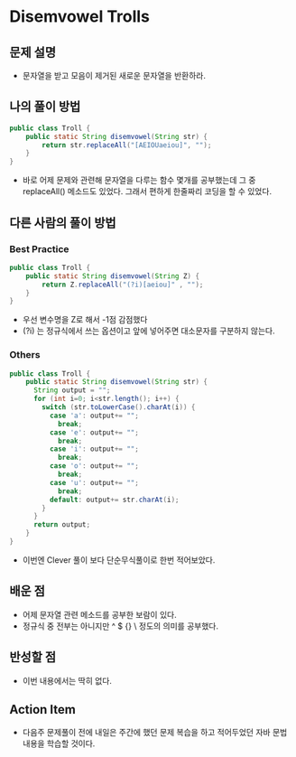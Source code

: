 # Disemvowel Trolls

## 문제 설명

*  문자열을 받고 모음이 제거된 새로운 문자열을 반환하라.

## 나의 풀이 방법

```java
public class Troll {
    public static String disemvowel(String str) {
        return str.replaceAll("[AEIOUaeiou]", ""); 
    }
}
```

*   바로 어제 문제와 관련해 문자열을 다루는 함수 몇개를 공부했는데 그 중 replaceAll() 메소드도 있었다.  그래서 편하게 한줄짜리 코딩을 할 수 있었다.

## 다른 사람의 풀이 방법

### Best Practice

```java
public class Troll {
    public static String disemvowel(String Z) {
        return Z.replaceAll("(?i)[aeiou]" , "");
    }
}
```

*  우선 변수명을 Z로 해서 -1점 감점했다
*  (?i) 는 정규식에서 쓰는 옵션이고 앞에 넣어주면 대소문자를 구분하지 않는다.

### Others

```java
public class Troll {
    public static String disemvowel(String str) {
      String output = "";
      for (int i=0; i<str.length(); i++) {
        switch (str.toLowerCase().charAt(i)) {
          case 'a': output+= "";
            break;
          case 'e': output+= "";
            break;
          case 'i': output+= "";
            break;
          case 'o': output+= "";
            break;
          case 'u': output+= "";
            break;
          default: output+= str.charAt(i);
        }
      }
      return output;
    }
}
```

*   이번엔 Clever 풀이 보다 단순무식풀이로 한번 적어보았다.

## 배운 점

*  어제 문자열 관련 메소드를 공부한 보람이 있다.
*  정규식 중 전부는 아니지만 ^ $ {} \ 정도의 의미를 공부했다.

## 반성할 점

*  이번 내용에서는 딱히 없다.

## Action Item

*   다음주 문제풀이 전에 내일은 주간에 했던 문제 복습을 하고 적어두었던 자바 문법 내용을 학습할 것이다.
